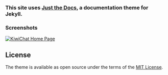 ### This site uses [Just the Docs](https://github.com/pmarsceill/just-the-docs), a documentation theme for Jekyll.

### Screenshots

[![KiwiChat Home Page][image]][hyperlink]

  [hyperlink]: https://kiwichat.github.io/
  [image]: https://kiwichat.github.io/assets/images/kiwichat-webpage.png

## License

The theme is available as open source under the terms of the [MIT License](http://opensource.org/licenses/MIT).
